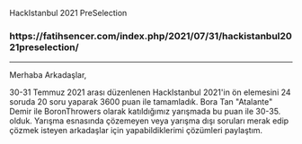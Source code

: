 HackIstanbul 2021 PreSelection
<h3>
https://fatihsencer.com/index.php/2021/07/31/hackistanbul2021preselection/</h3>

---

Merhaba Arkadaşlar,

30-31 Temmuz 2021 arası düzenlenen HackIstanbul 2021'in ön elemesini 24 soruda 20 soru yaparak 3600 puan ile tamamladık.
Bora Tan "Atalante" Demir ile BoronThrowers olarak katıldığımız yarışmada bu puan ile 30-35. olduk.
Yarışma esnasında çözemeyen veya yarışma dışı soruları merak edip çözmek isteyen arkadaşlar için yapabildiklerimi çözümleri paylaştım. 

